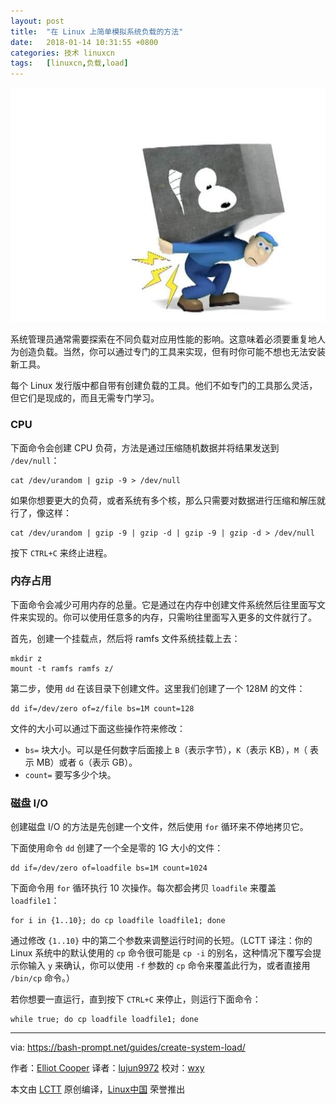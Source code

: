 ```yaml
---
layout: post
title:	"在 Linux 上简单模拟系统负载的方法"
date:	2018-01-14 10:31:55 +0800 
categories:	技术 linuxcn 
tags:	[linuxcn,负载,load]
---
```



![](/Asserts/Images/album/201801/14/103149fbcc8ercgp2p5pgy.jpg)


系统管理员通常需要探索在不同负载对应用性能的影响。这意味着必须要重复地人为创造负载。当然，你可以通过专门的工具来实现，但有时你可能不想也无法安装新工具。


每个 Linux 发行版中都自带有创建负载的工具。他们不如专门的工具那么灵活，但它们是现成的，而且无需专门学习。


### CPU


下面命令会创建 CPU 负荷，方法是通过压缩随机数据并将结果发送到 `/dev/null`：



```
cat /dev/urandom | gzip -9 > /dev/null

```

如果你想要更大的负荷，或者系统有多个核，那么只需要对数据进行压缩和解压就行了，像这样：



```
cat /dev/urandom | gzip -9 | gzip -d | gzip -9 | gzip -d > /dev/null

```

按下 `CTRL+C` 来终止进程。


### 内存占用


下面命令会减少可用内存的总量。它是通过在内存中创建文件系统然后往里面写文件来实现的。你可以使用任意多的内存，只需哟往里面写入更多的文件就行了。


首先，创建一个挂载点，然后将 ramfs 文件系统挂载上去：



```
mkdir z
mount -t ramfs ramfs z/

```

第二步，使用 `dd` 在该目录下创建文件。这里我们创建了一个 128M 的文件：



```
dd if=/dev/zero of=z/file bs=1M count=128

```

文件的大小可以通过下面这些操作符来修改：


* `bs=` 块大小。可以是任何数字后面接上 `B`（表示字节），`K`（表示 KB），`M`（ 表示 MB）或者 `G`（表示 GB）。
* `count=` 要写多少个块。


### 磁盘 I/O


创建磁盘 I/O 的方法是先创建一个文件，然后使用 `for` 循环来不停地拷贝它。


下面使用命令 `dd` 创建了一个全是零的 1G 大小的文件：



```
dd if=/dev/zero of=loadfile bs=1M count=1024

```

下面命令用 `for` 循环执行 10 次操作。每次都会拷贝 `loadfile` 来覆盖 `loadfile1`：



```
for i in {1..10}; do cp loadfile loadfile1; done

```

通过修改 `{1..10}` 中的第二个参数来调整运行时间的长短。（LCTT 译注：你的 Linux 系统中的默认使用的 `cp` 命令很可能是 `cp -i` 的别名，这种情况下覆写会提示你输入 `y` 来确认，你可以使用 `-f` 参数的 `cp` 命令来覆盖此行为，或者直接用 `/bin/cp` 命令。）


若你想要一直运行，直到按下 `CTRL+C` 来停止，则运行下面命令：



```
while true; do cp loadfile loadfile1; done

```



---


via: <https://bash-prompt.net/guides/create-system-load/>


作者：[Elliot Cooper](https://bash-prompt.net) 译者：[lujun9972](https://github.com/lujun9972) 校对：[wxy](https://github.com/wxy)


本文由 [LCTT](https://github.com/LCTT/TranslateProject) 原创编译，[Linux中国](https://linux.cn/) 荣誉推出
